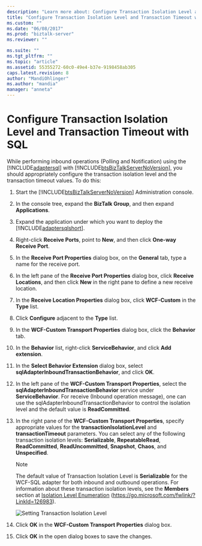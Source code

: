 ```yaml
---
description: "Learn more about: Configure Transaction Isolation Level and Transaction Timeout with SQL"
title: "Configure Transaction Isolation Level and Transaction Timeout with SQL | Microsoft Docs"
ms.custom: ""
ms.date: "06/08/2017"
ms.prod: "biztalk-server"
ms.reviewer: ""

ms.suite: ""
ms.tgt_pltfrm: ""
ms.topic: "article"
ms.assetid: 55355272-60c0-49e4-b37e-9198458ab305
caps.latest.revision: 8
author: "MandiOhlinger"
ms.author: "mandia"
manager: "anneta"
---
```

# Configure Transaction Isolation Level and Transaction Timeout with SQL
While performing inbound operations (Polling and Notification) using the [!INCLUDE[adaptersql](../../includes/adaptersql-md.md)] with [!INCLUDE[btsBizTalkServerNoVersion](../../includes/btsbiztalkservernoversion-md.md)], you should appropriately configure the transaction isolation level and the transaction timeout values. To do this:

1. Start the [!INCLUDE[btsBizTalkServerNoVersion](../../includes/btsbiztalkservernoversion-md.md)] Administration console.

2. In the console tree, expand the **BizTalk Group**, and then expand **Applications**.

3. Expand the application under which you want to deploy the [!INCLUDE[adaptersqlshort](../../includes/adaptersqlshort-md.md)].

4. Right-click **Receive Ports**, point to **New**, and then click **One-way Receive Port**.

5. In the **Receive Port Properties** dialog box, on the **General** tab, type a name for the receive port.

6. In the left pane of the **Receive Port Properties** dialog box, click **Receive Locations**, and then click **New** in the right pane to define a new receive location.

7. In the **Receive Location Properties** dialog box, click **WCF-Custom** in the **Type** list.

8. Click **Configure** adjacent to the **Type** list.

9. In the **WCF-Custom Transport Properties** dialog box, click the **Behavior** tab.

10. In the **Behavior** list, right-click **ServiceBehavior**, and click **Add extension**.

11. In the **Select Behavior Extension** dialog box, select **sqlAdapterInboundTransactionBehavior**, and click **OK**.

12. In the left pane of the **WCF-Custom Transport Properties**, select the **sqlAdapterInboundTransactionBehavior** service under **ServiceBehavior**. For receive (Inbound operation message), one can use the sqlAdapterInboundTransactionBehavior to control the isolation level and the default value is **ReadCommitted**.

13. In the right pane of the **WCF-Custom Transport Properties**, specify appropriate values for the **transactionIsolationLevel** and **transactionTimeout** parameters. You can select any of the following transaction isolation levels: **Serializable**, **RepeatableRead**, **ReadCommitted**, **ReadUncommitted**, **Snapshot**, **Chaos**, and **Unspecified**.

    > [!NOTE]
    >  The default value of Transaction Isolation Level is **Serializable** for the WCF-SQL adapter for both inbound and outbound operations. For information about these transaction isolation levels, see the **Members** section at [Isolation Level Enumeration](https://go.microsoft.com/fwlink/?LinkId=126983) (https://go.microsoft.com/fwlink/?LinkId=126983).

     ![Setting Transaction Isolation Level](../../adapters-and-accelerators/adapter-sql/media/b39c180e-ca9f-48ca-9550-f4837826d00e.gif "b39c180e-ca9f-48ca-9550-f4837826d00e")

14. Click **OK** in the **WCF-Custom Transport Properties** dialog box.

15. Click **OK** in the open dialog boxes to save the changes.
